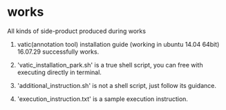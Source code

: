 # works

All kinds of side-product produced during works


1. vatic(annotation tool) installation guide (working in ubuntu 14.04 64bit) 16.07.29 successfully works.

  1. 'vatic_installation_park.sh' is a true shell script, you can free with executing directly in terminal.
  2. 'additional_instruction.sh' is not a shell script, just follow its guidance.
  3. 'execution_instruction.txt' is a sample execution instruction.
